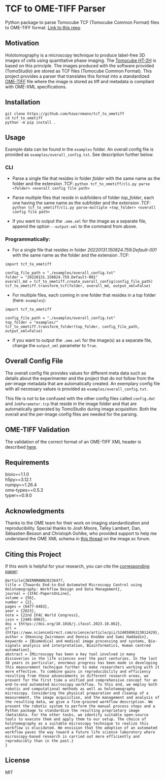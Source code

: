 # TCF to OME-TIFF Parser
Python package to parse Tomocube TCF (Tomocube Common Format) files to OME-TIFF format. [Link to this repo](https://github.com/hzwirnmann/tcf_to_ometiff)

## Motivation
Holotomography is a microscopy technique to produce label-free 3D images of cells using quantitative phase imaging. The [Tomocube HT-2H](https://www.tomocube.com/product/ht-series/#HT_series_cont) is based on this principle. The images produced with the software provided (TomoStudio) are stored as TCF files (Tomocube Common Format). This project provides a parser that translates this format into a standardized [OME-TIFF](https://ome-model.readthedocs.io/en/stable/ome-tiff/index.html) file where the image is stored as tiff and metadata is compliant with OME-XML specifications.

## Installation
```
git clone https://github.com/hzwirnmann/tcf_to_ometiff
cd tcf_to_ometiff
python -m pip install .
```

## Usage
Example data can be found in the `examples` folder.
An overall config file is provided as `examples/overall_config.txt`. See description further below.

### CLI
- Parse a single file that resides in folder _folder_ with the same name as the folder and the extension .TCF:
```python tcf_to_ometiff/cli.py parse <folder> <overall config file path>```

- Parse multiple files that reside in subfolders of folder _top\_folder_, each one having the same name as the subfolder and the extension .TCF:
```python tcf_to_ometiff/cli.py parse-multiple <top_folder> <overall config file path>```

- If you want to output the `.ome.xml` for the image as a separate file, append the option `--output-xml` to the 
command from above.

### Programmatically:
- For a single file that resides in folder _20220131.150824.759.Default-001_ with the same name as the folder and the extension .TCF:
```
import tcf_to_ometiff

config_file_path = "./examples/overall_config.txt"
folder = "20220131.150824.759.Default-001"
overall_md = tcf_to_ometiff.create_overall_config(config_file_path)
tcf_to_ometiff.transform_tcf(folder, overall_md, output_xml=False)
```

- For multiple files, each coming in one folder that resides in a top folder (here: `examples`):
```
import tcf_to_ometiff

config_file_path = "./examples/overall_config.txt"
top_folder = "examples/"
tcf_to_ometiff.transform_folder(top_folder, config_file_path, output_xml=False)
```

- If you want to output the `.ome.xml` for the image(s) as a separate file, change the `output_xml` parameter to `True`. 

## Overall Config File
The overall config file provides values for different meta data such as details about the experimenter and the project
that do not follow from the per-image metadata that are automatically created. An exemplary config file with all 
necessary values is provided as `examples/overall_config.txt`.

This file is not to be confused with the other config files called `config.dat` and `JobParameter.tcp` that reside in
the image folder and that are automatically generated by TomoStudio during image acquisition. Both the overall and the
per-image config files are needed for the parsing.

## OME-TIFF Validation
The validation of the correct format of an OME-TIFF XML header is described [here](https://bio-formats.readthedocs.io/en/stable/users/comlinetools/xml-validation.html).

## Requirements
bioio==1.1.0  
h5py==3.12.1  
numpy==1.26.4  
ome-types==0.5.3  
typer==0.9.0

## Acknowledgments
Thanks to the OME team for their work on imaging standardization and reproducibility. Special thanks to Josh Moore,
Talley Lambert, Dan, Sébastien Besson and Christoph Gohlke, who provided support to help me understand the OME 
XML schema in [this thread](https://forum.image.sc/t/setting-up-ome-xml-for-a-new-microscope-from-scratch/62116) on the image.sc forum.

## Citing this Project
If this work is helpful for your research, you can cite the [corresponding paper](https://www.sciencedirect.com/science/article/pii/S2405896323012429):
```
@article{ZWIRNMANN20236477,
title = {Towards End-to-End Automated Microscopy Control using Holotomography: Workflow Design and Data Management},
journal = {IFAC-PapersOnLine},
volume = {56},
number = {2},
pages = {6477-6483},
year = {2023},
note = {22nd IFAC World Congress},
issn = {2405-8963},
doi = {https://doi.org/10.1016/j.ifacol.2023.10.862},
url = {https://www.sciencedirect.com/science/article/pii/S2405896323012429},
author = {Henning Zwirnmann and Dennis Knobbe and Sami Haddadin},
keywords = {Biomedical and medical image processing and systems, Bio-signals analysis and interpretation, Bioinformatics, Human centred automation},
abstract = {Microscopy has been a key tool involved in many discoveries in the life sciences over the past centuries. In the last 30 years in particular, enormous progress has been made in developing this measurement technique further to make researchers working with it more effective. To combine gains in reproducibility and efficiency resulting from these advancements in different research areas, we present for the first time a unified and comprehensive concept for an end-to-end automated microscopy workflow. To this end, we employ both robotic and computational methods as well as holotomography microscopy. Considering the physical preparation and cleanup of a measurement, the image acquisition, and the management and analysis of the resulting data, we give a fine-grained workflow description. We present the robotic system to perform the manual process steps and a Python package to standardize the resulting proprietary image (meta)data. For the other tasks, we identify suitable open-source tools to execute them and apply them to our setup. The choice of holotomography as a suitable microscopy technique to realize this workflow is elucidated. We envision that the adoption of an automated workflow paves the way toward a future life science laboratory where microscopy-based research is carried out more efficiently and reproducibly than in the past.}
}
```

## License
MIT
